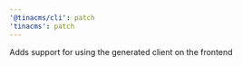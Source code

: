 ```yaml
---
'@tinacms/cli': patch
'tinacms': patch
---
```


Adds support for using the generated client on the frontend

